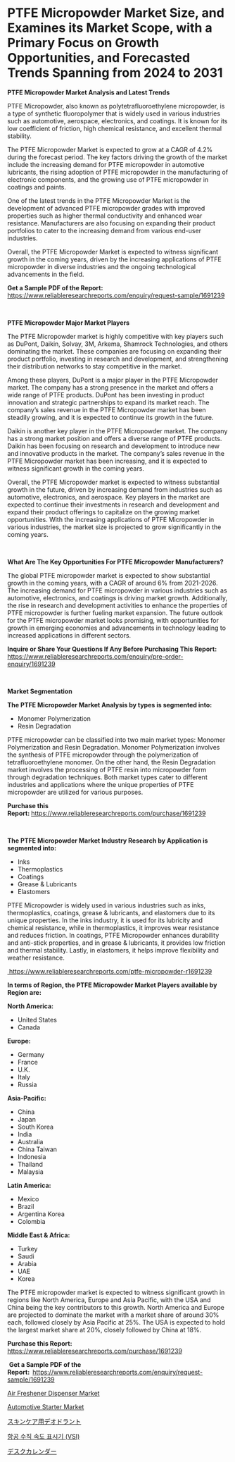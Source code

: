 <p><h1>PTFE Micropowder Market Size, and Examines its Market Scope, with a Primary Focus on Growth Opportunities, and Forecasted Trends Spanning from 2024 to 2031</h1></p><p><strong>PTFE Micropowder Market Analysis and Latest Trends</strong></p>
<p><p>PTFE Micropowder, also known as polytetrafluoroethylene micropowder, is a type of synthetic fluoropolymer that is widely used in various industries such as automotive, aerospace, electronics, and coatings. It is known for its low coefficient of friction, high chemical resistance, and excellent thermal stability.</p><p>The PTFE Micropowder Market is expected to grow at a CAGR of 4.2% during the forecast period. The key factors driving the growth of the market include the increasing demand for PTFE micropowder in automotive lubricants, the rising adoption of PTFE micropowder in the manufacturing of electronic components, and the growing use of PTFE micropowder in coatings and paints.</p><p>One of the latest trends in the PTFE Micropowder Market is the development of advanced PTFE micropowder grades with improved properties such as higher thermal conductivity and enhanced wear resistance. Manufacturers are also focusing on expanding their product portfolios to cater to the increasing demand from various end-user industries.</p><p>Overall, the PTFE Micropowder Market is expected to witness significant growth in the coming years, driven by the increasing applications of PTFE micropowder in diverse industries and the ongoing technological advancements in the field.</p></p>
<p><strong>Get a Sample PDF of the Report:&nbsp;</strong> <a href="https://www.reliableresearchreports.com/enquiry/request-sample/1691239">https://www.reliableresearchreports.com/enquiry/request-sample/1691239</a></p>
<p>&nbsp;</p>
<p><strong>PTFE Micropowder Major Market Players</strong></p>
<p><p>The PTFE Micropowder market is highly competitive with key players such as DuPont, Daikin, Solvay, 3M, Arkema, Shamrock Technologies, and others dominating the market. These companies are focusing on expanding their product portfolio, investing in research and development, and strengthening their distribution networks to stay competitive in the market.</p><p>Among these players, DuPont is a major player in the PTFE Micropowder market. The company has a strong presence in the market and offers a wide range of PTFE products. DuPont has been investing in product innovation and strategic partnerships to expand its market reach. The company’s sales revenue in the PTFE Micropowder market has been steadily growing, and it is expected to continue its growth in the future.</p><p>Daikin is another key player in the PTFE Micropowder market. The company has a strong market position and offers a diverse range of PTFE products. Daikin has been focusing on research and development to introduce new and innovative products in the market. The company’s sales revenue in the PTFE Micropowder market has been increasing, and it is expected to witness significant growth in the coming years.</p><p>Overall, the PTFE Micropowder market is expected to witness substantial growth in the future, driven by increasing demand from industries such as automotive, electronics, and aerospace. Key players in the market are expected to continue their investments in research and development and expand their product offerings to capitalize on the growing market opportunities. With the increasing applications of PTFE Micropowder in various industries, the market size is projected to grow significantly in the coming years.</p></p>
<p>&nbsp;</p>
<p><strong>What Are The Key Opportunities For PTFE Micropowder Manufacturers?</strong></p>
<p><p>The global PTFE micropowder market is expected to show substantial growth in the coming years, with a CAGR of around 6% from 2021-2026. The increasing demand for PTFE micropowder in various industries such as automotive, electronics, and coatings is driving market growth. Additionally, the rise in research and development activities to enhance the properties of PTFE micropowder is further fueling market expansion. The future outlook for the PTFE micropowder market looks promising, with opportunities for growth in emerging economies and advancements in technology leading to increased applications in different sectors.</p></p>
<p><strong>Inquire or Share Your Questions If Any Before Purchasing This Report:</strong> <a href="https://www.reliableresearchreports.com/enquiry/pre-order-enquiry/1691239">https://www.reliableresearchreports.com/enquiry/pre-order-enquiry/1691239</a></p>
<p>&nbsp;</p>
<p><strong>Market Segmentation</strong></p>
<p><strong>The PTFE Micropowder Market Analysis by types is segmented into:</strong></p>
<p><ul><li>Monomer Polymerization</li><li>Resin Degradation</li></ul></p>
<p><p>PTFE micropowder can be classified into two main market types: Monomer Polymerization and Resin Degradation. Monomer Polymerization involves the synthesis of PTFE micropowder through the polymerization of tetrafluoroethylene monomer. On the other hand, the Resin Degradation market involves the processing of PTFE resin into micropowder form through degradation techniques. Both market types cater to different industries and applications where the unique properties of PTFE micropowder are utilized for various purposes.</p></p>
<p><strong>Purchase this Report:&nbsp;</strong><a href="https://www.reliableresearchreports.com/purchase/1691239">https://www.reliableresearchreports.com/purchase/1691239</a></p>
<p>&nbsp;</p>
<p><strong>The PTFE Micropowder Market Industry Research by Application is segmented into:</strong></p>
<p><ul><li>Inks</li><li>Thermoplastics</li><li>Coatings</li><li>Grease & Lubricants</li><li>Elastomers</li></ul></p>
<p><p>PTFE Micropowder is widely used in various industries such as inks, thermoplastics, coatings, grease & lubricants, and elastomers due to its unique properties. In the inks industry, it is used for its lubricity and chemical resistance, while in thermoplastics, it improves wear resistance and reduces friction. In coatings, PTFE Micropowder enhances durability and anti-stick properties, and in grease & lubricants, it provides low friction and thermal stability. Lastly, in elastomers, it helps improve flexibility and weather resistance.</p></p>
<p><a href="https://www.reliableresearchreports.com/ptfe-micropowder-r1691239">&nbsp;https://www.reliableresearchreports.com/ptfe-micropowder-r1691239</a></p>
<p><strong>In terms of Region, the PTFE Micropowder Market Players available by Region are:</strong></p>
<p>
    <p> <strong> North America: </strong>
        <ul>
            <li>United States</li>
            <li>Canada</li>
        </ul>
        </p> 
    <p> <strong> Europe: </strong>
        <ul>
            <li>Germany</li>
            <li>France</li>
            <li>U.K.</li>
            <li>Italy</li>
            <li>Russia</li>
        </ul>
        </p> 
    <p> <strong> Asia-Pacific: </strong>
        <ul>
            <li>China</li>
            <li>Japan</li>
            <li>South Korea</li>
            <li>India</li>
            <li>Australia</li>
            <li>China Taiwan</li>
            <li>Indonesia</li>
            <li>Thailand</li>
            <li>Malaysia</li>
        </ul>
        </p> 
    <p> <strong> Latin America: </strong>
        <ul>
            <li>Mexico</li>
            <li>Brazil</li>
            <li>Argentina Korea</li>
            <li>Colombia</li>
        </ul>
        </p> 
    <p> <strong> Middle East & Africa: </strong>
        <ul>
            <li>Turkey</li>
            <li>Saudi</li>
            <li>Arabia</li>
            <li>UAE</li>
            <li>Korea</li>
        </ul>
    </p>
    </p>
<p><p>The PTFE micropowder market is expected to witness significant growth in regions like North America, Europe and Asia Pacific, with the USA and China being the key contributors to this growth. North America and Europe are projected to dominate the market with a market share of around 30% each, followed closely by Asia Pacific at 25%. The USA is expected to hold the largest market share at 20%, closely followed by China at 18%.</p></p>
<p><strong>Purchase this Report: </strong><a href="https://www.reliableresearchreports.com/purchase/1691239">https://www.reliableresearchreports.com/purchase/1691239</a></p>
<p>&nbsp;<strong>Get a Sample PDF of the Report:&nbsp;&nbsp;</strong><a href="https://www.reliableresearchreports.com/enquiry/request-sample/1691239">https://www.reliableresearchreports.com/enquiry/request-sample/1691239</a></p>
<p><strong></strong></p>
<p><p><a href="https://issuu.com/reportprime-2/docs/air-freshener-dispenser-market-size-2030.pptx">Air Freshener Dispenser Market</a></p><p><a href="https://github.com/NorbertYates/Market-Research-Report-List-5/blob/main/automotive-starter-market.md">Automotive Starter Market</a></p><p><a href="https://github.com/RodHoppe07/Market-Research-Report-List-2/blob/main/1562089129102.md">スキンケア用デオドラント</a></p><p><a href="https://github.com/asratman/Market-Research-Report-List-1/blob/main/5263318116562.md">항공 수직 속도 표시기 (VSI)</a></p><p><a href="https://github.com/reliezer65/Market-Research-Report-List-1/blob/main/9139264129103.md">デスクカレンダー</a></p></p>